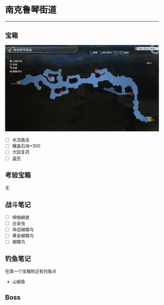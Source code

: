# 南克鲁琴街道

---

## 宝箱

![南克鲁琴街道](../images/map_南克鲁琴街道.jpg)

- [ ]  水流轰击
- [ ]  耀晶石块×300
- [ ]  大回复药
- [ ]  [金牛](/game/TheLegendOfHeroes/SenNoKiseki2/quartz/金牛.md#金牛)

## 考验宝箱

无

## 战斗笔记

- [ ] 伸缩蜗兽
- [ ] 白金虫
- [ ] 命运蝴蝶鸟
- [ ] 黄金蝴蝶鸟
- [ ] 蝴蝶鸟

## 钓鱼笔记

在第一个宝箱附近有钓鱼点

- 山椒鱼 

## Boss